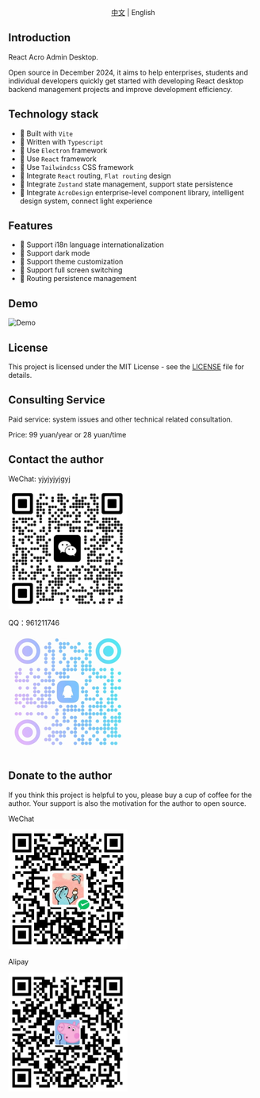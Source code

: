 <p align="center"><a href="README.md">中文</a> | English</p>

## Introduction

React Acro Admin Desktop.

Open source in December 2024, it aims to help enterprises, students and individual developers quickly get started with developing React desktop backend management projects and improve development efficiency.

## Technology stack

- 🎉 Built with `Vite`
- 🎉 Written with `Typescript`
- 🎉 Use `Electron` framework
- 🎉 Use `React` framework
- 🎉 Use `Tailwindcss` CSS framework
- 🎉 Integrate `React` routing, `Flat routing` design
- 🎉 Integrate `Zustand` state management, support state persistence
- 🎉 Integrate `AcroDesign` enterprise-level component library, intelligent design system, connect light experience

## Features

- 🎉 Support i18n language internationalization
- 🎉 Support dark mode
- 🎉 Support theme customization
- 🎉 Support full screen switching
- 🎉 Routing persistence management

## Demo

![Demo](/src/assets/demo.gif)

## License

This project is licensed under the MIT License - see the [LICENSE](LICENSE) file for details.

## Consulting Service

Paid service: system issues and other technical related consultation.

Price: 99 yuan/year or 28 yuan/time

## Contact the author

WeChat: yjyjyjyjgyj

![WeChat](/src/assets/image/wx.png)

QQ：961211746

![QQ](/src/assets/image/qq.png)

## Donate to the author

If you think this project is helpful to you, please buy a cup of coffee for the author. Your support is also the motivation for the author to open source.

WeChat

![WeChat](/src/assets/image/wx_pay.png)

Alipay

![Alipay](/src/assets/image/zfb.png)
